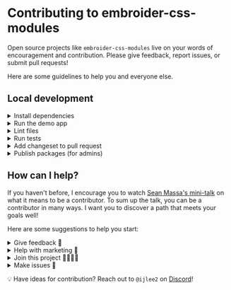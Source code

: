 # Contributing to embroider-css-modules

Open source projects like `embroider-css-modules` live on your words of encouragement and contribution. Please give feedback, report issues, or submit pull requests!

Here are some guidelines to help you and everyone else.


## Local development

<details>
<summary>Install dependencies</summary>

1. Fork and clone this repo.

    ```sh
    git clone git@github.com:<your GitHub handle>/embroider-css-modules.git
    ```

1. Change directory.

    ```sh
    cd embroider-css-modules
    ```

1. Use [`pnpm`](https://pnpm.io/installation) to install dependencies.

    ```sh
    pnpm install
    ```

</details>


<details>
<summary>Run the demo app</summary>

1. Once dependencies have been installed, you can run the [demo app](./docs/embroider-css-modules).

    ```sh
    # From the workspace root
    pnpm start
    ```

1. Open the app at [http://localhost:4200](http://localhost:4200).

</details>


<details>
<summary>Lint files</summary>

1. When you write code, please check that it meets the linting rules.

    ```sh
    # From the workspace root
    pnpm lint
    ```

1. You can run `lint:fix` to automatically fix linting errors.

    ```sh
    # From the workspace root
    pnpm lint:fix
    ```

</details>


<details>
<summary>Run tests</summary>

1. When you write code, please check that all tests continue to pass.

    ```sh
    # From the workspace root
    pnpm test
    ```

</details>


<details>

<summary>Add changeset to pull request</code></summary>

1. When you write code to a package that will be published, you will want to add a [changeset](https://github.com/changesets/changesets) to your pull request.

    The changeset provides a summary of the code change. It also describes how package versions should be updated (major, minor, or patch) as a result of the code change.

    ```sh
    # From the workspace root
    pnpm changeset
    ```

</details>


<details>

<summary>Publish packages (for admins)</summary>

1. Generate a [personal access token](https://github.com/settings/tokens/) in GitHub, with default values for scopes (none selected).

1. Create a pull request, in which you remove the changesets and update the `CHANGELOG`'s.

    ```sh
    # From the workspace root
    GITHUB_TOKEN=<YOUR_PERSONAL_ACCESS_TOKEN> pnpm publish:changelogs
    ```

1. [Create a tag](https://github.com/ijlee2/embroider-css-modules/releases/new) such as `1.0.0` (the name satisfies the regular expression `^\d+\.\d+\.\d+`).

1. Publish the packages.

    ```sh
    # From the workspace root
    pnpm publish:packages
    ```

</details>


## How can I help?

If you haven't before, I encourage you to watch [Sean Massa's mini-talk](https://www.youtube.com/watch?v=CcSKlsc_AhQ) on what it means to be a contributor. To sum up the talk, you can be a contributor in many ways. I want you to discover a path that meets your goals well!

Here are some suggestions to help you start:


<details>
<summary>Give feedback 💞</summary>

1. An open source project's value comes from people using the code and extending it to make greater things. Let me know how you use CSS modules in your Ember app or addon!

1. You can **create an issue** to:

    - Share how you used `embroider-css-modules`
    - Share what you liked or didn't like about `embroider-css-modules`

</details>


<details>
<summary>Help with marketing 📢</summary>

1. Platforms include:

    - Blog post
    - GitHub star
    - Meetup or conference talk
    - Social media
    - Word of mouth

</details>


<details>
<summary>Join this project 👩‍💻👨‍💻</summary>

1. Help me maintain the project! I have limited time and there is much that I don't know.

    - Cut releases
    - Research new ways to implement CSS modules
    - Respond to issues
    - Review pull requests

</details>


<details>
<summary>Make issues 📝</summary>

1. In addition to sharing feedback (described in `Give feedback`), you can create an issue to:

    - Ask for better documentation
    - Ask for new feature or refactor
    - Report bug
    - Report outdated dependency

1. When reporting a bug, please provide details to help me understand what's going on. If possible, please use the latest version of `embroider-css-modules` and set up a public demo that I (and others) can check the code.

</details>


💡 Have ideas for contribution? Reach out to `@ijlee2` on [Discord](https://discord.com/invite/emberjs)!
